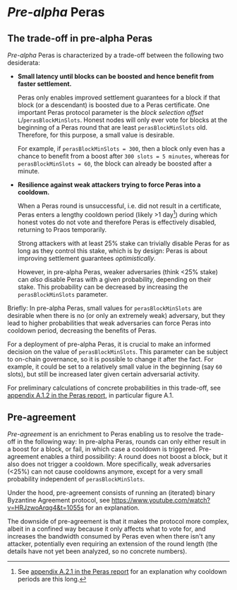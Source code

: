# *Pre-alpha* Peras

## The trade-off in pre-alpha Peras

*Pre-alpha* Peras is characterized by a trade-off between the following two desiderata:

 - **Small latency until blocks can be boosted and hence benefit from faster settlement.**

   Peras only enables improved settlement guarantees for a block if that block (or a descendant) is boosted due to a Peras certificate. One important Peras protocol parameter is the *block selection offset* `L`/`perasBlockMinSlots`. Honest nodes will only ever vote for blocks at the beginning of a Peras round that are least `perasBlockMinSlots` old. Therefore, for this purpose, a small value is desirable.

   For example, if `perasBlockMinSlots = 300`, then a block only even has a chance to benefit from a boost after `300 slots = 5 minutes`, whereas for `perasBlockMinSlots = 60`, the block can already be boosted after a minute.

 - **Resilience against weak attackers trying to force Peras into a cooldown.**

   When a Peras round is unsuccessful, i.e. did not result in a certificate, Peras enters a lengthy cooldown period (likely >1 day[^long-cooldown]) during which honest votes do not vote and therefore Peras is effectively disabled, returning to Praos temporarily.

   [^long-cooldown]: See [appendix A.2.1 in the Peras report](https://tweag.github.io/cardano-peras/peras-design.pdf#section.A.2) for an explanation why cooldown periods are this long.

   Strong attackers with at least 25% stake can trivially disable Peras for as long as they control this stake, which is by design: Peras is about improving settlement guarantees *optimistically*.

   However, in pre-alpha Peras, weaker adversaries (think <25% stake) can *also* disable Peras with a given probability, depending on their stake. This probability can be decreased by increasing the `perasBlockMinSlots` parameter.

Briefly: In pre-alpha Peras, small values for `perasBlockMinSlots` are desirable when there is no (or only an extremely weak) adversary, but they lead to higher probabilities that weak adversaries can force Peras into cooldown period, decreasing the benefits of Peras.

For a deployment of pre-alpha Peras, it is crucial to make an informed decision on the value of `perasBlockMinSlots`. This parameter can be subject to on-chain governance, so it is possible to change it after the fact. For example, it could be set to a relatively small value in the beginning (say `60` slots), but still be increased later given certain adversarial activity.

For preliminary calculations of concrete probabilities in this trade-off, see [appendix A.1.2 in the Peras report](https://tweag.github.io/cardano-peras/peras-design.pdf#section.A.1), in particular figure A.1.

## Pre-agreement

*Pre-agreement* is an enrichment to Peras enabling us to resolve the trade-off in the following way: In pre-alpha Peras, rounds can only either result in a boost for a block, or fail, in which case a cooldown is triggered. Pre-agreement enables a third possibility: A round does not boost a block, but it also does not trigger a cooldown. More specifically, weak adversaries (<25%) can not cause cooldowns anymore, except for a very small probability independent of `perasBlockMinSlots`.

Under the hood, pre-agreement consists of running an (iterated) binary Byzantine Agreement protocol, see https://www.youtube.com/watch?v=HRJzwoArqg4&t=1055s for an explanation.

The downside of pre-agreement is that it makes the protocol more complex, albeit in a confined way because it only affects what to vote for, and increases the bandwidth consumed by Peras even when there isn't any attacker, potentially even requiring an extension of the round length (the details have not yet been analyzed, so no concrete numbers).
